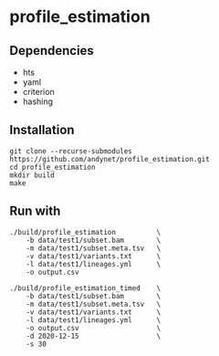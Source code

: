 # profile_estimation

## Dependencies
- hts
- yaml
- criterion
- hashing


## Installation
```
git clone --recurse-submodules https://github.com/andynet/profile_estimation.git
cd profile_estimation
mkdir build
make
```

## Run with
```
./build/profile_estimation          \
    -b data/test1/subset.bam        \
    -m data/test1/subset.meta.tsv   \
    -v data/test1/variants.txt      \
    -l data/test1/lineages.yml      \
    -o output.csv

./build/profile_estimation_timed    \
    -b data/test1/subset.bam        \
    -m data/test1/subset.meta.tsv   \
    -v data/test1/variants.txt      \
    -l data/test1/lineages.yml      \
    -o output.csv                   \
    -d 2020-12-15                   \
    -s 30
```
